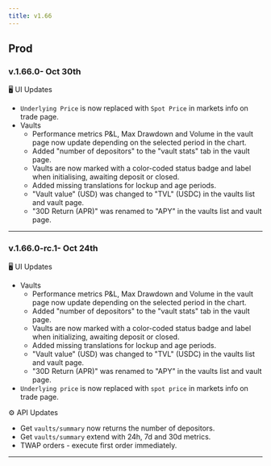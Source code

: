 ```yaml
---
title: v1.66
---
```


## Prod

### v.1.66.0- Oct 30th

🖥️  UI Updates

* `Underlying Price` is now replaced with `Spot Price` in markets info on trade page.
* Vaults
  * Performance metrics P\&L, Max Drawdown and Volume in the vault page now update depending on the selected period in the chart.
  * Added "number of depositors" to the "vault stats" tab in the vault page.
  * Vaults are now marked with a color-coded status badge and label when initialising, awaiting deposit or closed.
  * Added missing translations for lockup and age periods.
  * "Vault value" (USD) was changed to "TVL" (USDC) in the vaults list and vault page.
  * "30D Return (APR)" was renamed to "APY" in the vaults list and vault page.

***

### v.1.66.0-rc.1- Oct 24th

🖥️  UI Updates

* Vaults
  * Performance metrics P\&L, Max Drawdown and Volume in the vault page now update depending on the selected period in the chart.
  * Added "number of depositors" to the "vault stats" tab in the vault page.
  * Vaults are now marked with a color-coded status badge and label when initializing, awaiting deposit or closed.
  * Added missing translations for lockup and age periods.
  * "Vault value" (USD) was changed to "TVL" (USDC) in the vaults list and vault page.
  * "30D Return (APR)" was renamed to "APY" in the vaults list and vault page.
* `Underlying price` is now replaced with `spot price` in markets info on trade page.

⚙️ API Updates

* Get `vaults/summary` now returns the number of depositors.
* Get `vaults/summary` extend with 24h, 7d and 30d metrics.
* TWAP orders - execute first order immediately.

***
